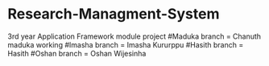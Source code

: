 # Research-Managment-System
3rd year Application Framework module project 
#Maduka branch = Chanuth maduka working
#Imasha branch = Imasha Kururppu
#Hasith branch = Hasith
#Oshan branch = Oshan Wijesinha
